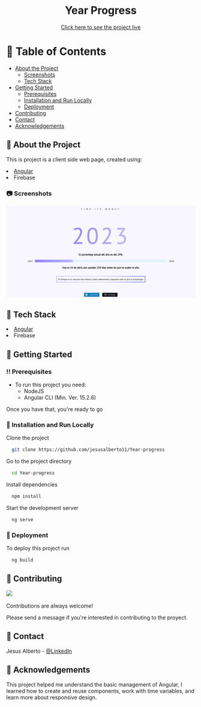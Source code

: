 <div align="center">
  <h1>Year Progress</h1>
  <a href="https://year-progress-99b19.web.app/" target="_blank" rel="”noreferrer”">Click here to see the project live</a>
</div>

<!-- Table of Contents -->

# :notebook_with_decorative_cover: Table of Contents

- [About the Project](#star2-about-the-project)
  - [Screenshots](#camera-screenshots)
  - [Tech Stack](#space_invader-tech-stack)
- [Getting Started](#toolbox-getting-started)
  - [Prerequisites](#bangbang-prerequisites)
  - [Installation and Run Locally](#running-installation-and-run-locally)
  - [Deployment](#triangular_flag_on_post-deployment)
- [Contributing](#wave-contributing)
- [Contact](#handshake-contact)
- [Acknowledgements](#gem-acknowledgements)

<!-- About the Project -->

## :star2: About the Project

This is project is a client side web page, created using:

<li><a href="https://angular.io"/>Angular</a></li>
<li><a>Firebase</a></li>

<!-- Screenshots -->

### :camera: Screenshots

<div align="center"> 
  <img src="https://github.com/jesusalberto11/Year-progress/blob/main/src/assets/year_progress_1.png" alt="App_Image_1"/>
</div>

<!-- TechStack -->

## :space_invader: Tech Stack

<li><a href="https://angular.io"/>Angular</a></li>
<li><a>Firebase</a></li>

<!-- Getting Started -->

## :toolbox: Getting Started

<!-- Prerequisites -->

### :bangbang: Prerequisites

- To run this project you need:
  - NodeJS
  - Angular CLI (Min. Ver. 15.2.6)

Once you have that, you're ready to go

<!-- Installation and Run Locally -->

### :running: Installation and Run Locally

Clone the project

```bash
  git clone https://github.com/jesusalberto11/Year-progress
```

Go to the project directory

```bash
  cd Year-progress
```

Install dependencies

```bash
  npm install
```

Start the development server

```bash
  ng serve
```

<!-- Deployment -->

### :triangular_flag_on_post: Deployment

To deploy this project run

```bash
  ng build
```

<!-- Contributing -->

## :wave: Contributing

<a href="https://github.com/Louis3797/awesome-readme-template/graphs/contributors">
  <img src="https://contrib.rocks/image?repo=Louis3797/awesome-readme-template" />
</a>

Contributions are always welcome!

Please send a message if you're interested in contributing to the proyect.

<!-- Contact -->

## :handshake: Contact

Jesus Alberto - [@LinkedIn](https://www.linkedin.com/in/jesus-alberto-morales-rico-7092a9227/)

<!-- Acknowledgments -->

## :gem: Acknowledgements

This project helped me understand the basic management of Angular, I learned how to create and reuse components, work with time variables, and learn more about responsive design.
